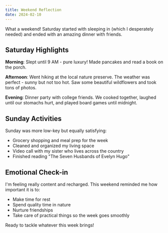 ```yaml
---
title: Weekend Reflection
date: 2024-02-10
---
```


What a weekend! Saturday started with sleeping in (which I desperately needed) and ended with an amazing dinner with friends.

## Saturday Highlights

**Morning**: Slept until 9 AM - pure luxury! Made pancakes and read a book on the porch.

**Afternoon**: Went hiking at the local nature preserve. The weather was perfect - sunny but not too hot. Saw some beautiful wildflowers and took tons of photos.

**Evening**: Dinner party with college friends. We cooked together, laughed until our stomachs hurt, and played board games until midnight.

## Sunday Activities

Sunday was more low-key but equally satisfying:

- Grocery shopping and meal prep for the week
- Cleaned and organized my living space
- Video call with my sister who lives across the country
- Finished reading "The Seven Husbands of Evelyn Hugo"

## Emotional Check-in

I'm feeling really content and recharged. This weekend reminded me how important it is to:

- Make time for rest
- Spend quality time in nature
- Nurture friendships
- Take care of practical things so the week goes smoothly

Ready to tackle whatever this week brings!
